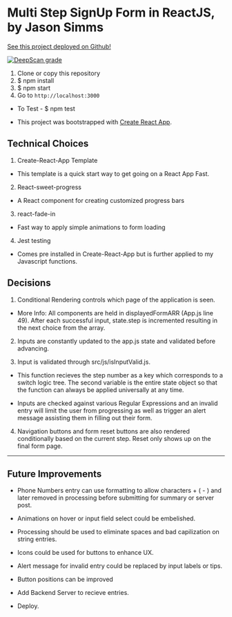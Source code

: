 # Multi Step SignUp Form in ReactJS, by Jason Simms

[See this project deployed on Github!](https://jasonsimms.github.io/challenge-signup-multipage/)

[![DeepScan grade](https://deepscan.io/api/teams/2472/projects/3556/branches/31597/badge/grade.svg)](https://deepscan.io/dashboard#view=project&tid=2472&pid=3556&bid=31597)

1. Clone or copy this repository
2. $ npm install
3. $ npm start
4. Go to `http://localhost:3000`

- To Test -  $ npm test

-   This project was bootstrapped with [Create React App](https://github.com/facebook/create-react-app).

## Technical Choices
1. Create-React-App Template   

- This template is a quick start way to get going on a React App Fast.

2. React-sweet-progress 

- A React component for creating customized progress bars

3. react-fade-in

- Fast way to apply simple animations to form loading

4. Jest testing

- Comes pre installed in Create-React-App but is further applied to my Javascript functions.

## Decisions

1.  Conditional Rendering controls which page of the application is seen.  

- More Info: All components are held in displayedFormARR (App.js line 49). After each successful input, state.step is incremented resulting in the next choice from the array.

2.  Inputs are constantly updated to the app.js state and validated before advancing.

3.  Input is validated through src/js/isInputValid.js.

- This function recieves the step number as a key which corresponds to a switch logic tree.  The second variable is the entire state object so that the function can always be applied universally at any time.

- Inputs are checked against various Regular Expressions and an invalid entry will limit the user from progressing as well as trigger an alert message assisting them in filling out their form.

4. Navigation buttons and form reset buttons are also rendered conditionally based on the current step. Reset only shows up on the final form page.



****

## Future Improvements

- Phone Numbers entry can use formatting to allow characters + ( - ) and later removed in processing before submitting for summary or server post.

- Animations on hover or input field select could be embelished.

- Processing should be used to eliminate spaces and bad capilization on string entries.

- Icons could be used for buttons to enhance UX.

- Alert message for invalid entry could be replaced by input labels or tips.

- Button positions can be improved

- Add Backend Server to recieve entries.

- Deploy.